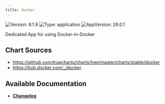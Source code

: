 ```yaml
---
title: docker
---
```


![Version: 6.1.9](https://img.shields.io/badge/Version-6.1.9-informational?style=flat-square) ![Type: application](https://img.shields.io/badge/Type-application-informational?style=flat-square) ![AppVersion: 26.0.1](https://img.shields.io/badge/AppVersion-26.0.1-informational?style=flat-square)

Dedicated App for using Docker-in-Docker

## Chart Sources

- https://github.com/truecharts/charts/tree/master/charts/stable/docker
- https://hub.docker.com/_/docker

## Available Documentation

- [**Changelog**](./CHANGELOG.md)

